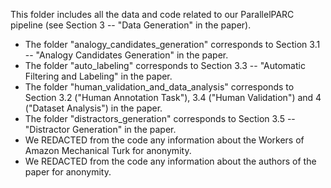This folder includes all the data and code related to our ParallelPARC pipeline (see Section 3 -- "Data Generation" in the paper). <br>
* The folder "analogy_candidates_generation" corresponds to Section 3.1 -- "Analogy Candidates Generation" in the paper. <br>
* The folder "auto_labeling" corresponds to Section 3.3 -- "Automatic Filtering and Labeling" in the paper. <br>
* The folder "human_validation_and_data_analysis" corresponds to Section 3.2 ("Human Annotation Task"), 3.4 ("Human Validation") and 4 ("Dataset Analysis") in the paper. <br>
* The folder "distractors_generation" corresponds to Section 3.5 -- "Distractor Generation" in the paper. <br>
* We REDACTED from the code any information about the Workers of Amazon Mechanical Turk for anonymity. <br>
* We REDACTED from the code any information about the authors of the paper for anonymity. <br>


